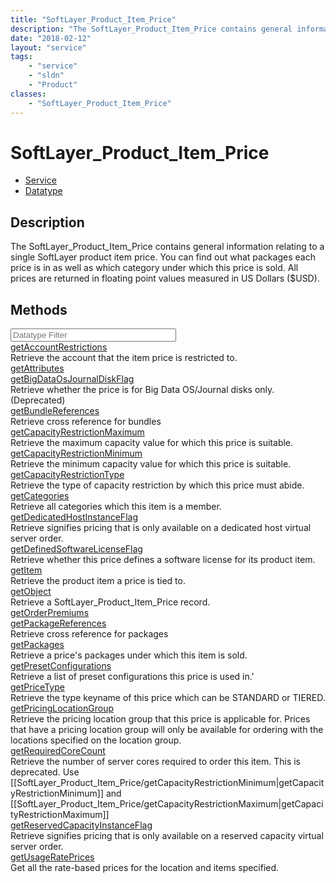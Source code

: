 ```yaml
---
title: "SoftLayer_Product_Item_Price"
description: "The SoftLayer_Product_Item_Price contains general information relating to a single SoftLayer product item price. You can... "
date: "2018-02-12"
layout: "service"
tags:
    - "service"
    - "sldn"
    - "Product"
classes:
    - "SoftLayer_Product_Item_Price"
---
```

# SoftLayer_Product_Item_Price
<div id='service-datatype'>
    <ul id='sldn-reference-tabs'>
    <li id='service'> <a href='/reference/services/SoftLayer_Product_Item_Price' >Service</a></li>    <li id='datatype'> <a href='/reference/datatypes/SoftLayer_Product_Item_Price' >Datatype</a></li>
    </ul>
</div>

## Description
The SoftLayer_Product_Item_Price contains general information relating to a single SoftLayer product item price. You can find out what packages each price is in as well as which category under which this price is sold. All prices are returned in floating point values measured in US Dollars ($USD). 



        
<div id="properties" class="content">
    <h2>Methods</h2>
    <div class="view-filters">
        <div class="clearfix">
            <div class="search-input-box">
                <input placeholder="Datatype Filter" onkeyup="titleSearch(inputId='edit-combine', divId='method-div', elementClass='method-row')" 
                    type="text" id="edit-combine" value="" size="30" maxlength="128" class="form-text">
            </div>
        </div>
    </div>
    <div id="method-div">
            <div class="method-row">
                        <span class='view-field-title'><a href='/reference/services/SoftLayer_Product_Item_Price/getAccountRestrictions'> getAccountRestrictions</a> </span>
            <div class='views-field-body'>Retrieve the account that the item price is restricted to.</div>
        </div>
            <div class="method-row">
                        <span class='view-field-title'><a href='/reference/services/SoftLayer_Product_Item_Price/getAttributes'> getAttributes</a> </span>
            <div class='views-field-body'></div>
        </div>
            <div class="method-row">
                        <span class='view-field-title'><a href='/reference/services/SoftLayer_Product_Item_Price/getBigDataOsJournalDiskFlag'> getBigDataOsJournalDiskFlag</a> </span>
            <div class='views-field-body'>Retrieve whether the price is for Big Data OS/Journal disks only. (Deprecated)</div>
        </div>
            <div class="method-row">
                        <span class='view-field-title'><a href='/reference/services/SoftLayer_Product_Item_Price/getBundleReferences'> getBundleReferences</a> </span>
            <div class='views-field-body'>Retrieve cross reference for bundles</div>
        </div>
            <div class="method-row">
                        <span class='view-field-title'><a href='/reference/services/SoftLayer_Product_Item_Price/getCapacityRestrictionMaximum'> getCapacityRestrictionMaximum</a> </span>
            <div class='views-field-body'>Retrieve the maximum capacity value for which this price is suitable.</div>
        </div>
            <div class="method-row">
                        <span class='view-field-title'><a href='/reference/services/SoftLayer_Product_Item_Price/getCapacityRestrictionMinimum'> getCapacityRestrictionMinimum</a> </span>
            <div class='views-field-body'>Retrieve the minimum capacity value for which this price is suitable.</div>
        </div>
            <div class="method-row">
                        <span class='view-field-title'><a href='/reference/services/SoftLayer_Product_Item_Price/getCapacityRestrictionType'> getCapacityRestrictionType</a> </span>
            <div class='views-field-body'>Retrieve the type of capacity restriction by which this price must abide.</div>
        </div>
            <div class="method-row">
                        <span class='view-field-title'><a href='/reference/services/SoftLayer_Product_Item_Price/getCategories'> getCategories</a> </span>
            <div class='views-field-body'>Retrieve all categories which this item is a member.</div>
        </div>
            <div class="method-row">
                        <span class='view-field-title'><a href='/reference/services/SoftLayer_Product_Item_Price/getDedicatedHostInstanceFlag'> getDedicatedHostInstanceFlag</a> </span>
            <div class='views-field-body'>Retrieve signifies pricing that is only available on a dedicated host virtual server order.</div>
        </div>
            <div class="method-row">
                        <span class='view-field-title'><a href='/reference/services/SoftLayer_Product_Item_Price/getDefinedSoftwareLicenseFlag'> getDefinedSoftwareLicenseFlag</a> </span>
            <div class='views-field-body'>Retrieve whether this price defines a software license for its product item.</div>
        </div>
            <div class="method-row">
                        <span class='view-field-title'><a href='/reference/services/SoftLayer_Product_Item_Price/getItem'> getItem</a> </span>
            <div class='views-field-body'>Retrieve the product item a price is tied to.</div>
        </div>
            <div class="method-row">
                        <span class='view-field-title'><a href='/reference/services/SoftLayer_Product_Item_Price/getObject'> getObject</a> </span>
            <div class='views-field-body'>Retrieve a SoftLayer_Product_Item_Price record.</div>
        </div>
            <div class="method-row">
                        <span class='view-field-title'><a href='/reference/services/SoftLayer_Product_Item_Price/getOrderPremiums'> getOrderPremiums</a> </span>
            <div class='views-field-body'></div>
        </div>
            <div class="method-row">
                        <span class='view-field-title'><a href='/reference/services/SoftLayer_Product_Item_Price/getPackageReferences'> getPackageReferences</a> </span>
            <div class='views-field-body'>Retrieve cross reference for packages</div>
        </div>
            <div class="method-row">
                        <span class='view-field-title'><a href='/reference/services/SoftLayer_Product_Item_Price/getPackages'> getPackages</a> </span>
            <div class='views-field-body'>Retrieve a price's packages under which this item is sold.</div>
        </div>
            <div class="method-row">
                        <span class='view-field-title'><a href='/reference/services/SoftLayer_Product_Item_Price/getPresetConfigurations'> getPresetConfigurations</a> </span>
            <div class='views-field-body'>Retrieve a list of preset configurations this price is used in.'</div>
        </div>
            <div class="method-row">
                        <span class='view-field-title'><a href='/reference/services/SoftLayer_Product_Item_Price/getPriceType'> getPriceType</a> </span>
            <div class='views-field-body'>Retrieve the type keyname of this price which can be STANDARD or TIERED.</div>
        </div>
            <div class="method-row">
                        <span class='view-field-title'><a href='/reference/services/SoftLayer_Product_Item_Price/getPricingLocationGroup'> getPricingLocationGroup</a> </span>
            <div class='views-field-body'>Retrieve the pricing location group that this price is applicable for. Prices that have a pricing location group will only be available for ordering with the locations specified on the location group.</div>
        </div>
            <div class="method-row">
                        <span class='view-field-title'><a href='/reference/services/SoftLayer_Product_Item_Price/getRequiredCoreCount'> getRequiredCoreCount</a> </span>
            <div class='views-field-body'>Retrieve the number of server cores required to order this item. This is deprecated. Use [[SoftLayer_Product_Item_Price/getCapacityRestrictionMinimum|getCapacityRestrictionMinimum]] and [[SoftLayer_Product_Item_Price/getCapacityRestrictionMaximum|getCapacityRestrictionMaximum]]</div>
        </div>
            <div class="method-row">
                        <span class='view-field-title'><a href='/reference/services/SoftLayer_Product_Item_Price/getReservedCapacityInstanceFlag'> getReservedCapacityInstanceFlag</a> </span>
            <div class='views-field-body'>Retrieve signifies pricing that is only available on a reserved capacity virtual server order.</div>
        </div>
            <div class="method-row">
                        <span class='view-field-title'><a href='/reference/services/SoftLayer_Product_Item_Price/getUsageRatePrices'> getUsageRatePrices</a> </span>
            <div class='views-field-body'>Get all the rate-based prices for the location and items specified. </div>
        </div>
        </div>
</div>

